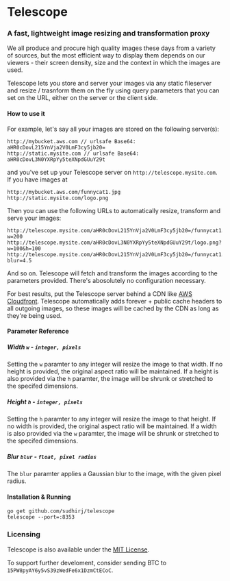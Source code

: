 # Telescope
### A fast, lightweight image resizing and transformation proxy

We all produce and procure high quality images these days from a variety of sources, but the most efficient way to display them depends on our viewers - their screen density, size and the context in which the images are used. 

Telescope lets you store and server your images via any static fileserver and resize / trasnform them on the fly using query parameters that you can set on the URL, either on the server or the client side.

#### How to use it
For example, let's say all your images are stored on the following server(s): 

	http://mybucket.aws.com // urlsafe Base64: aHR0cDovL215YnVja2V0LmF3cy5jb20=
    http://static.mysite.com // urlsafe Base64: aHR0cDovL3N0YXRpYy5teXNpdGUuY29t

and you've set up your Telescope server on `http://telescope.mysite.com`. If you have images at 

	http://mybucket.aws.com/funnycat1.jpg
    http://static.mysite.com/logo.png

Then you can use the following URLs to automatically resize, transform and serve your images:

	http://telescope.mysite.com/aHR0cDovL215YnVja2V0LmF3cy5jb20=/funnycat1.jpg?w=200
    http://telescope.mysite.com/aHR0cDovL3N0YXRpYy5teXNpdGUuY29t/logo.png?w=100&h=100
    http://telescope.mysite.com/aHR0cDovL215YnVja2V0LmF3cy5jb20=/funnycat1.jpg?blur=4.5
    
And so on. Telescope will fetch and transform the images according to the parameters provided. There's abosolutely no configuration necessary. 

For best results, put the Telescope server behind a CDN like [AWS Cloudfront](http://aws.amazon.com/cloudfront/). Telescope automatically adds forever + public cache headers to all outgoing images, so these images will be cached by the CDN as long as they're being used.

#### Parameter Reference
##### Width `w` - `integer, pixels`
Setting the `w` paramter to any integer will resize the image to that width. If no height is provided, the original aspect ratio will be maintained. If a height is also provided via the `h` paramter, the image will be shrunk or stretched to the specifed dimensions. 

##### Height `h` - `integer, pixels`
Setting the `h` paramter to any integer will resize the image to that height. If no width is provided, the original aspect ratio will be maintained. If a width is also provided via the `w` paramter, the image will be shrunk or stretched to the specifed dimensions.

##### Blur `blur` - `float, pixel radius`
The `blur` paramter applies a Gaussian blur to the image, with the given pixel radius.

#### Installation & Running
	go get github.com/sudhirj/telescope
    telescope --port=:8353

### Licensing
Telescope is also available under the [MIT License](http://opensource.org/licenses/MIT). 

To support further develoment, consider sending BTC to `15PW8pyAY6y5vS39zWedFe6x1DzmCtECoC`. 

